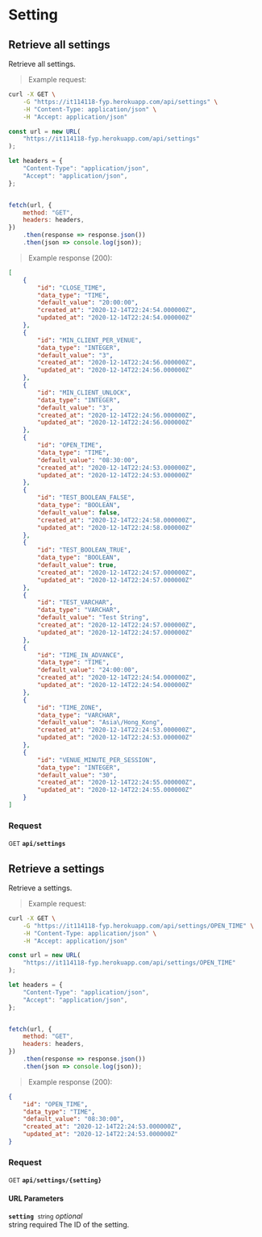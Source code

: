 # Setting


## Retrieve all settings

Retrieve all settings.




> Example request:

```bash
curl -X GET \
    -G "https://it114118-fyp.herokuapp.com/api/settings" \
    -H "Content-Type: application/json" \
    -H "Accept: application/json"
```

```javascript
const url = new URL(
    "https://it114118-fyp.herokuapp.com/api/settings"
);

let headers = {
    "Content-Type": "application/json",
    "Accept": "application/json",
};


fetch(url, {
    method: "GET",
    headers: headers,
})
    .then(response => response.json())
    .then(json => console.log(json));
```


> Example response (200):

```json
[
    {
        "id": "CLOSE_TIME",
        "data_type": "TIME",
        "default_value": "20:00:00",
        "created_at": "2020-12-14T22:24:54.000000Z",
        "updated_at": "2020-12-14T22:24:54.000000Z"
    },
    {
        "id": "MIN_CLIENT_PER_VENUE",
        "data_type": "INTEGER",
        "default_value": "3",
        "created_at": "2020-12-14T22:24:56.000000Z",
        "updated_at": "2020-12-14T22:24:56.000000Z"
    },
    {
        "id": "MIN_CLIENT_UNLOCK",
        "data_type": "INTEGER",
        "default_value": "3",
        "created_at": "2020-12-14T22:24:56.000000Z",
        "updated_at": "2020-12-14T22:24:56.000000Z"
    },
    {
        "id": "OPEN_TIME",
        "data_type": "TIME",
        "default_value": "08:30:00",
        "created_at": "2020-12-14T22:24:53.000000Z",
        "updated_at": "2020-12-14T22:24:53.000000Z"
    },
    {
        "id": "TEST_BOOLEAN_FALSE",
        "data_type": "BOOLEAN",
        "default_value": false,
        "created_at": "2020-12-14T22:24:58.000000Z",
        "updated_at": "2020-12-14T22:24:58.000000Z"
    },
    {
        "id": "TEST_BOOLEAN_TRUE",
        "data_type": "BOOLEAN",
        "default_value": true,
        "created_at": "2020-12-14T22:24:57.000000Z",
        "updated_at": "2020-12-14T22:24:57.000000Z"
    },
    {
        "id": "TEST_VARCHAR",
        "data_type": "VARCHAR",
        "default_value": "Test String",
        "created_at": "2020-12-14T22:24:57.000000Z",
        "updated_at": "2020-12-14T22:24:57.000000Z"
    },
    {
        "id": "TIME_IN_ADVANCE",
        "data_type": "TIME",
        "default_value": "24:00:00",
        "created_at": "2020-12-14T22:24:54.000000Z",
        "updated_at": "2020-12-14T22:24:54.000000Z"
    },
    {
        "id": "TIME_ZONE",
        "data_type": "VARCHAR",
        "default_value": "Asia\/Hong_Kong",
        "created_at": "2020-12-14T22:24:53.000000Z",
        "updated_at": "2020-12-14T22:24:53.000000Z"
    },
    {
        "id": "VENUE_MINUTE_PER_SESSION",
        "data_type": "INTEGER",
        "default_value": "30",
        "created_at": "2020-12-14T22:24:55.000000Z",
        "updated_at": "2020-12-14T22:24:55.000000Z"
    }
]
```

### Request
<small class="badge badge-green">GET</small>
 **`api/settings`**



## Retrieve a settings

Retrieve a settings.




> Example request:

```bash
curl -X GET \
    -G "https://it114118-fyp.herokuapp.com/api/settings/OPEN_TIME" \
    -H "Content-Type: application/json" \
    -H "Accept: application/json"
```

```javascript
const url = new URL(
    "https://it114118-fyp.herokuapp.com/api/settings/OPEN_TIME"
);

let headers = {
    "Content-Type": "application/json",
    "Accept": "application/json",
};


fetch(url, {
    method: "GET",
    headers: headers,
})
    .then(response => response.json())
    .then(json => console.log(json));
```


> Example response (200):

```json
{
    "id": "OPEN_TIME",
    "data_type": "TIME",
    "default_value": "08:30:00",
    "created_at": "2020-12-14T22:24:53.000000Z",
    "updated_at": "2020-12-14T22:24:53.000000Z"
}
```

### Request
<small class="badge badge-green">GET</small>
 **`api/settings/{setting}`**

<h4 class="fancy-heading-panel"><b>URL Parameters</b></h4>
<code><b>setting</b></code>&nbsp; <small>string</small>         <i>optional</i>    <br>
    string required The ID of the setting.




